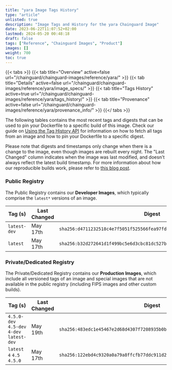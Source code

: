 ```yaml
---
title: "yara Image Tags History"
type: "article"
unlisted: true
description: "Image Tags and History for the yara Chainguard Image"
date: 2023-06-22T11:07:52+02:00
lastmod: 2024-05-20 00:48:18
draft: false
tags: ["Reference", "Chainguard Images", "Product"]
images: []
weight: 700
toc: true
---
```


{{< tabs >}}
{{< tab title="Overview" active=false url="/chainguard/chainguard-images/reference/yara/" >}}
{{< tab title="Details" active=false url="/chainguard/chainguard-images/reference/yara/image_specs/" >}}
{{< tab title="Tags History" active=true url="/chainguard/chainguard-images/reference/yara/tags_history/" >}}
{{< tab title="Provenance" active=false url="/chainguard/chainguard-images/reference/yara/provenance_info/" >}}
{{</ tabs >}}

The following tables contains the most recent tags and digests that can be used to pin your Dockerfile to a specific build of this image. Check our guide on [Using the Tag History API](/chainguard/chainguard-images/using-the-tag-history-api/) for information on how to fetch all tags from an image and how to pin your Dockerfile to a specific digest.

Please note that digests and timestamps only change when there is a change to the image, even though images are rebuilt every night. The "Last Changed" column indicates when the image was last modified, and doesn't always reflect the latest build timestamp. For more information about how our reproducible builds work, please refer to [this blog post](https://www.chainguard.dev/unchained/reproducing-chainguards-reproducible-image-builds).

### Public Registry
The Public Registry contains our **Developer Images**, which typically comprise the `latest*` versions of an image.

| Tag (s)       | Last Changed | Digest                                                                    |
|---------------|--------------|---------------------------------------------------------------------------|
|  `latest-dev` | May 17th     | `sha256:d4711232518c4e7f5051f525566fea97fd94ba5d3de88bbd12cb196a821489b5` |
|  `latest`     | May 17th     | `sha256:b32d272641d1f499bc5e6d3cbc81dc527bbf16b75b65ae91f027d41b91255415` |


### Private/Dedicated Registry
The Private/Dedicated Registry contains our **Production Images**, which include all versioned tags of an image and special images that are not available in the public registry (including FIPS images and other custom builds).

| Tag (s)                                     | Last Changed | Digest                                                                    |
|---------------------------------------------|--------------|---------------------------------------------------------------------------|
|  `4.5.0-dev` `4.5-dev` `4-dev` `latest-dev` | May 19th     | `sha256:483edc1e45467e2d68d4307f7208935b0b994d03a94a9d4992ad8635871707f3` |
|  `latest` `4` `4.5` `4.5.0`                 | May 17th     | `sha256:122ebd4c9320a0a79a8ffcfb77ddc911d248eea72d712b8c71aee1ef5023b8de` |

